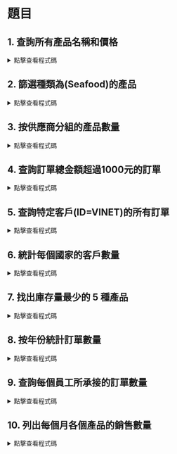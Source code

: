 # 題目

## 1. **查詢所有產品名稱和價格**

<details>
    <summary>點擊查看程式碼</summary>

   ```csharp
      var products = context.Products.Select(p => new { p.ProductName, p.UnitPrice });
   ```

</details>

## 2. **篩選種類為(Seafood)的產品**

<details>
    <summary>點擊查看程式碼</summary>

   ```csharp
   var seafoodProducts = context.Products.Where(p => p.Category.CategoryName == "Seafood");
   ```

</details>

## 3. **按供應商分組的產品數量**

<details>
    <summary>點擊查看程式碼</summary>

   ```csharp
   var productsBySupplier = context.Products.GroupBy(p => p.Supplier)
                            .Select(g => new { Supplier = g.Key, Count = g.Count() });
   ```

</details>

## 4. **查詢訂單總金額超過1000元的訂單**

<details>
    <summary>點擊查看程式碼</summary>

   ```csharp
   var ordersOver1000 = context.Orders
                         .Where(o => o.Order_Details.Sum(od => od.UnitPrice * od.Quantity) > 1000);
   ```

</details>

## 5. **查詢特定客戶(ID=VINET)的所有訂單**

<details>
    <summary>點擊查看程式碼</summary>

   ```csharp
   var ordersForCustomer = context.Orders
                          .Where(o => o.CustomerID == "VINET");
   ```

</details>

## 6. **統計每個國家的客戶數量**

<details>
    <summary>點擊查看程式碼</summary>

   ```csharp
   var customerCountByCountry = context.Customers
                                .GroupBy(c => c.Country)
                                .Select(g => new { Country = g.Key, Count = g.Count() });
   ```

</details>

## 7. **找出庫存量最少的 5 種產品**

<details>
    <summary>點擊查看程式碼</summary>

   ```csharp
   var lowestStockProducts = context.Products
                             .OrderBy(p => p.UnitsInStock)
                             .Take(5);
   ```

</details>

## 8. **按年份統計訂單數量**

<details>
    <summary>點擊查看程式碼</summary>

   ```csharp
   var ordersByYear = context.Orders
                        .GroupBy(o => o.OrderDate.Value.Year)
                        .Select(g => new { Year = g.Key, Count = g.Count() });
   ```

</details>

## 9. **查詢每個員工所承接的訂單數量**

<details>
    <summary>點擊查看程式碼</summary>

   ```csharp
   var ordersPerEmployee = context.Orders
                             .GroupBy(o => o.Employee)
                             .Select(g => new { Employee = g.Key, Count = g.Count() });
   ```

</details>

## 10. **列出每個月各個產品的銷售數量**

<details>
    <summary>點擊查看程式碼</summary>

    ```csharp
    var salesTrend = context.Order_Details
                        .GroupBy(od => new { od.ProductID, Month = od.Order.OrderDate.Value.Month })
                        .Select(g => new { g.Key.ProductID, g.Key.Month, TotalQuantity = g.Sum(od => od.Quantity) });
    ```
</details>

